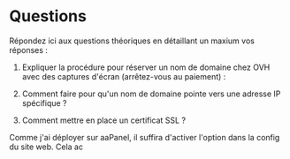 # Questions

Répondez ici aux questions théoriques en détaillant un maxium vos réponses :

1) Expliquer la procédure pour réserver un nom de domaine chez OVH avec des captures d'écran (arrêtez-vous au paiement) :

2. Comment faire pour qu'un nom de domaine pointe vers une adresse IP spécifique ?


3. Comment mettre en place un certificat SSL ?

Comme j'ai déployer sur aaPanel, il suffira d'activer l'option dans la config du site web.
Cela ac
